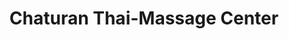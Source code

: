 ---
title: "Chaturan Thai-Massage Center"
url: /neumarkt-sankt-veit/chaturan-thai-massage-center/
shop: Massage
---